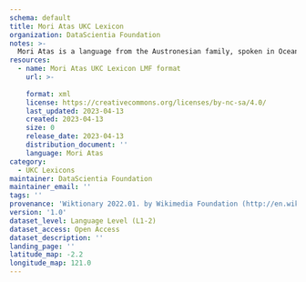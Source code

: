 ```yaml
---
schema: default
title: Mori Atas UKC Lexicon
organization: DataScientia Foundation
notes: >-
  Mori Atas is a language from the Austronesian family, spoken in Oceania. The UKC Lexicon of Mori Atas is represented as a lexico-semantic network. It consists of words, word senses, synsets, as well as sense-level and synset-level relationships.
resources:
  - name: Mori Atas UKC Lexicon LMF format
    url: >-
      
    format: xml
    license: https://creativecommons.org/licenses/by-nc-sa/4.0/
    last_updated: 2023-04-13
    created: 2023-04-13
    size: 0
    release_date: 2023-04-13
    distribution_document: ''
    language: Mori Atas
category:
  - UKC Lexicons
maintainer: DataScientia Foundation
maintainer_email: ''
tags: ''
provenance: 'Wiktionary 2022.01. by Wikimedia Foundation (http://en.wiktionary.org); Princeton WordNet 2.1 by Princeton University (https://wordnet.princeton.edu)'
version: '1.0'
dataset_level: Language Level (L1-2)
dataset_access: Open Access
dataset_description: ''
landing_page: ''
latitude_map: -2.2
longitude_map: 121.0
---
```


